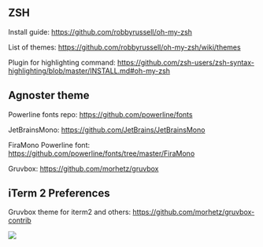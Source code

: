 ## ZSH

Install guide: https://github.com/robbyrussell/oh-my-zsh

List of themes: https://github.com/robbyrussell/oh-my-zsh/wiki/themes

Plugin for highlighting command: https://github.com/zsh-users/zsh-syntax-highlighting/blob/master/INSTALL.md#oh-my-zsh

## Agnoster theme

Powerline fonts repo: https://github.com/powerline/fonts

JetBrainsMono: https://github.com/JetBrains/JetBrainsMono

FiraMono Powerline font: https://github.com/powerline/fonts/tree/master/FiraMono

Gruvbox: https://github.com/morhetz/gruvbox

## iTerm 2 Preferences

Gruvbox theme for iterm2 and others: https://github.com/morhetz/gruvbox-contrib

![](https://monosnap.com/file/TfT2Al997aNhU8YvCZMIjWoDq9CCgX.png)
